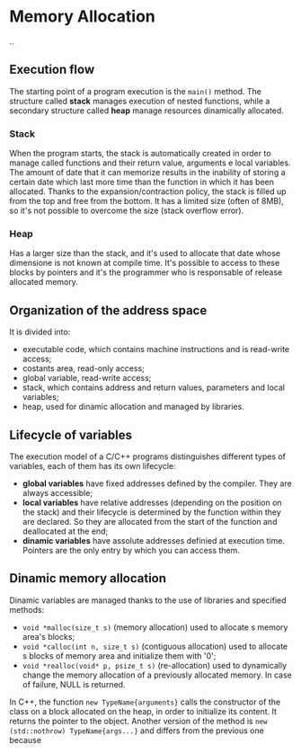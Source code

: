 # Memory Allocation
..
## Execution flow
The starting point of a program execution is the `main()` method. The structure called **stack** manages execution of nested functions, while a secondary structure called **heap** manage resources dinamically allocated. 

### Stack
When the program starts, the stack is automatically created in order to manage called functions and their return value, arguments e local variables. The amount of date that it can memorize results in the inability of storing a certain date which last more time than the function in which it has been allocated. Thanks to the expansion/contraction policy, the stack is filled up from the top and free from the bottom. It has a limited size (often of 8MB), so it's not possible to overcome the size (stack overflow error). 

### Heap
Has a larger size than the stack, and it's used to allocate that date whose dimensione is not known at compile time. It's possible to access to these blocks by pointers and it's the programmer who is responsable of release allocated memory. 

## Organization of the address space
It is divided into:
- executable code, which contains machine instructions and is read-write access;
- costants area, read-only access;
- global variable, read-write access;
- stack, which contains address and return values, parameters and local variables;
- heap, used for dinamic allocation and managed by libraries.

## Lifecycle of variables
The execution model of a C/C++ programs distinguishes different types of variables, each of them has its own lifecycle:
- **global variables** have fixed addresses defined by the compiler. They are always accessible;
- **local variables** have relative addresses (depending on the position on the stack) and their lifecycle is determined by the function within they are declared. So they are allocated from the start of the function and deallocated at the end;
- **dinamic variables** have assolute addresses definied at execution time. Pointers are the only entry by which you can access them.

## Dinamic memory allocation
Dinamic variables are managed thanks to the use of libraries and specified methods:
- `void *malloc(size_t s)` (memory allocation) used to allocate s memory area's blocks;
- `void *calloc(int n, size_t s)` (contiguous allocation) used to allocate s blocks of memory area and initialize them with '0';
- `void *realloc(void* p, psize_t s)` (re-allocation) used to dynamically change the memory allocation of a previously allocated memory.
In case of failure, NULL is returned. 

In C++, the function `new TypeName{arguments}` calls the constructor of the class on a block allocated on the heap, in order to initialize its content. It returns the pointer to the object. Another version of the method is `new (std::nothrow) TypeName{args...}` and differs from the previous one because